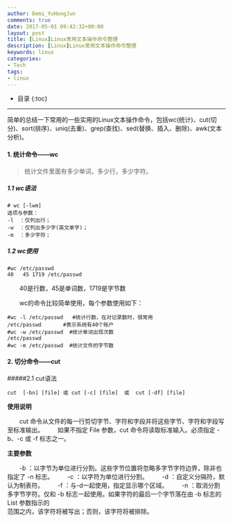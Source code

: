 ```yaml
---
author: Demi_YuHongJun
comments: true
date: 2017-05-01 09:42:32+00:00
layout: post
title: [Linux]Linux常用文本操作命令整理
description: [Linux]Linux常用文本操作命令整理
keywords: linux
categories:
- Tech
tags:
- linux
---
```

* 目录
{:toc}
---
简单的总结一下常用的一些实用的Linux文本操作命令，包括wc(统计)、cut(切分)、sort(排序)、uniq(去重)、grep(查找)、sed(替换、插入、删除)、awk(文本分析)。

#### 1. 统计命令——wc
>统计文件里面有多少单词，多少行，多少字符。

##### 1.1 wc语法
```
# wc [-lwm]
选项与参数：
-l  ：仅列出行；
-w  ：仅列出多少字(英文单字)；
-m  ：多少字符；

```
##### 1.2 wc使用
```
#wc /etc/passwd
40   45 1719 /etc/passwd
```
　　40是行数，45是单词数，1719是字节数

　　wc的命令比较简单使用，每个参数使用如下：
```
#wc -l /etc/passwd   #统计行数，在对记录数时，很常用
/etc/passwd       #表示系统有40个账户
#wc -w /etc/passwd  #统计单词出现次数
/etc/passwd
#wc -m /etc/passwd  #统计文件的字节数
```
#### 2. 切分命令——cut

#####2.1 cut语法
```
cut  [-bn] [file] 或 cut [-c] [file]  或  cut [-df] [file]
```

  **使用说明**
  
 　　cut 命令从文件的每一行剪切字节、字符和字段并将这些字节、字符和字段写至标准输出。
 　　如果不指定 File 参数，cut 命令将读取标准输入。必须指定 -b、-c 或 -f 标志之一。
 
  **主要参数**
 
 　　-b ：以字节为单位进行分割。这些字节位置将忽略多字节字符边界，除非也指定了 -n 标志。
 　　-c ：以字符为单位进行分割。
 　　-d ：自定义分隔符，默认为制表符。
 　　-f ：与-d一起使用，指定显示哪个区域。
 　　-n ：取消分割多字节字符。仅和 -b 标志一起使用。如果字符的最后一个字节落在由 -b 标志的 List 参数指示的<br />范围之内，该字符将被写出；否则，该字符将被排除。